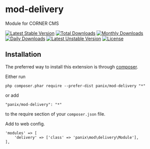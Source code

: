 mod-delivery
===========
Module for  CORNER CMS

[![Latest Stable Version](https://poser.pugx.org/panix/mod-delivery/v/stable)](https://packagist.org/packages/panix/mod-delivery) [![Total Downloads](https://poser.pugx.org/panix/mod-delivery/downloads)](https://packagist.org/packages/panix/mod-delivery) [![Monthly Downloads](https://poser.pugx.org/panix/mod-delivery/d/monthly)](https://packagist.org/packages/panix/mod-delivery) [![Daily Downloads](https://poser.pugx.org/panix/mod-delivery/d/daily)](https://packagist.org/packages/panix/mod-delivery) [![Latest Unstable Version](https://poser.pugx.org/panix/mod-delivery/v/unstable)](https://packagist.org/packages/panix/mod-delivery) [![License](https://poser.pugx.org/panix/mod-delivery/license)](https://packagist.org/packages/panix/mod-delivery)


Installation
------------

The preferred way to install this extension is through [composer](http://getcomposer.org/download/).

Either run

```
php composer.phar require --prefer-dist panix/mod-delivery "*"
```

or add

```
"panix/mod-delivery": "*"
```

to the require section of your `composer.json` file.

Add to web config.
```
'modules' => [
    'delivery' => ['class' => 'panix\mod\delivery\Module'],
],
```

